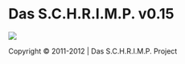Das S.C.H.R.I.M.P. v0.15
========================



![](http://localhost/schrimp/.inc/img/schrimp_favicon.ico "")




Copyright © 2011-2012 | Das S.C.H.R.I.M.P. Project
